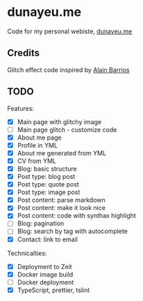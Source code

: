 # dunayeu.me

Code for my personal webiste, [dunayeu.me](https://dunayeu.me/)

## Credits

Glitch effect code inspired by [Alain Barrios](https://codepen.io/AlainBarrios/pen/OEOKgm)

## TODO

Features:
* [x] Main page with glitchy image
* [ ] Main page glitch - customize code
* [x] About me page 
* [x] Profile in YML
* [x] About me generated from YML
* [x] CV from YML
* [x] Blog: basic structure
* [x] Post type: blog post
* [x] Post type: quote post
* [x] Post type: image post
* [x] Post content: parse markdown
* [x] Post content: make it look nice
* [x] Post content: code with synthax highlight
* [ ] Blog: pagination
* [ ] Blog: search by tag with autocomplete
* [x] Contact: link to email

Technicalties:
* [x] Deployment to Zeit
* [x] Docker image build
* [ ] Docker deployment
* [x] TypeScript, prettier, tslint
